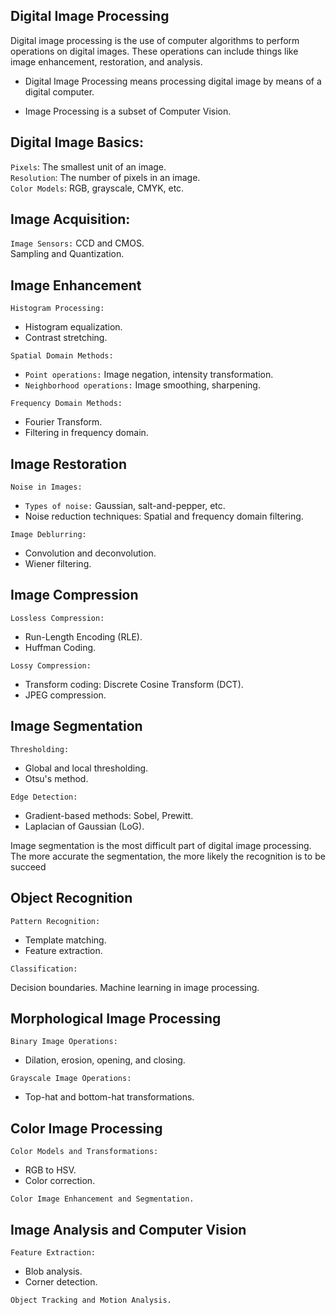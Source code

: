 ## Digital Image Processing
Digital image processing is the use of computer algorithms to perform operations on digital images. These operations can include things like image enhancement, restoration, and analysis.

- Digital Image Processing means processing digital image by means of a digital computer.

- Image Processing is a subset of Computer Vision.

## Digital Image Basics:
`Pixels`: The smallest unit of an image.\
`Resolution`: The number of pixels in an image.\
`Color Models`: RGB, grayscale, CMYK, etc.

## Image Acquisition:

`Image Sensors:` CCD and CMOS. \
Sampling and Quantization.

## Image Enhancement
`Histogram Processing:`

- Histogram equalization.
- Contrast stretching.

`Spatial Domain Methods:`

- `Point operations:` Image negation, intensity transformation.
- `Neighborhood operations:` Image smoothing, sharpening.

`Frequency Domain Methods:`

- Fourier Transform.
- Filtering in frequency domain.

## Image Restoration
`Noise in Images:`

- `Types of noise:` Gaussian, salt-and-pepper, etc.
- Noise reduction techniques: Spatial and frequency domain filtering.

`Image Deblurring:`

- Convolution and deconvolution.
- Wiener filtering.

## Image Compression
`Lossless Compression:`

- Run-Length Encoding (RLE).
- Huffman Coding.

`Lossy Compression:`

- Transform coding: Discrete Cosine Transform (DCT).
- JPEG compression.

## Image Segmentation
`Thresholding:`

- Global and local thresholding.
- Otsu's method.

`Edge Detection:`

- Gradient-based methods: Sobel, Prewitt.
- Laplacian of Gaussian (LoG).

Image segmentation is the most difficult part of digital image processing. The more accurate the segmentation, the more likely the recognition is to be succeed

## Object Recognition
`Pattern Recognition:`

- Template matching.
- Feature extraction.

`Classification:`

Decision boundaries.
Machine learning in image processing.

## Morphological Image Processing
`Binary Image Operations:`

- Dilation, erosion, opening, and closing.

`Grayscale Image Operations:`

- Top-hat and bottom-hat transformations.

## Color Image Processing
`Color Models and Transformations:`

- RGB to HSV.
- Color correction.

`Color Image Enhancement and Segmentation.`

## Image Analysis and Computer Vision
`Feature Extraction:`

- Blob analysis.
- Corner detection.

`Object Tracking and Motion Analysis.`